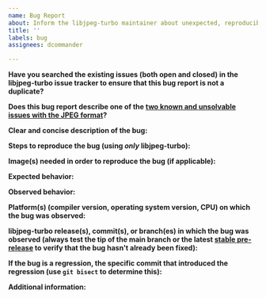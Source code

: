 ```yaml
---
name: Bug Report
about: Inform the libjpeg-turbo maintainer about unexpected, reproducible behavior
title: ''
labels: bug
assignees: dcommander

---
```


**Have you searched the existing issues (both open and closed) in the libjpeg-turbo issue tracker to ensure that this bug report is not a duplicate?**


**Does this bug report describe one of the [two known and unsolvable issues with the JPEG format](https://libjpeg-turbo.org/pmwiki/uploads/About/TwoIssueswiththeJPEGStandard.pdf)?**


**Clear and concise description of the bug:**


**Steps to reproduce the bug (using *only* libjpeg-turbo):**


**Image(s) needed in order to reproduce the bug (if applicable):**


**Expected behavior:**


**Observed behavior:**


**Platform(s) (compiler version, operating system version, CPU) on which the bug was observed:**


**libjpeg-turbo release(s), commit(s), or branch(es) in which the bug was observed (always test the tip of the main branch or the latest [stable pre-release](https://libjpeg-turbo.org/DeveloperInfo/PreReleases) to verify that the bug hasn't already been fixed):**


**If the bug is a regression, the specific commit that introduced the regression (use `git bisect` to determine this):**


**Additional information:**
